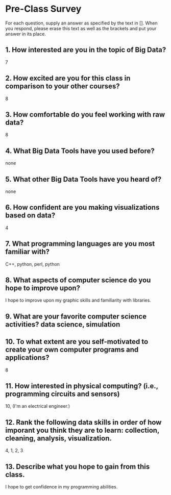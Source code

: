# Pre-Class Survey

For each question, supply an answer as specified by the text in [].  When you respond, please erase this text as well as the brackets and put your answer in its place.

## 1. How interested are you in the topic of Big Data?
7

## 2. How excited are you for this class in comparison to your other courses? 
8

## 3. How comfortable do you feel working with raw data?
8

## 4. What Big Data Tools have you used before?
none

## 5. What other Big Data Tools have you heard of?
none


## 6. How confident are you making visualizations based on data?
4

## 7. What programming languages are you most familiar with?
C++, python, perl, python

## 8. What aspects of computer science do you hope to improve upon?
I hope to improve upon my graphic skills and familiarity with libraries.

## 9. What are your favorite computer science activities? data science, simulation

## 10. To what extent are you self-motivated to create your own computer programs and applications?
8


## 11. How interested in physical computing? (i.e., programming circuits and sensors)
10, (I'm an electrical engineer.)

## 12. Rank the following data skills in order of how imporant you think they are to learn: collection, cleaning, analysis, visualization.
4, 1, 2, 3


## 13. Describe what you hope to gain from this class.
I hope to get confidence in my programming abilities.


